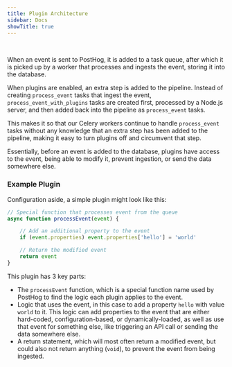 ```yaml
---
title: Plugin Architecture
sidebar: Docs
showTitle: true
---
```

<br />

When an event is sent to PostHog, it is added to a task queue, after which it is picked up by a worker that processes and ingests the event, storing it into the database. 

When plugins are enabled, an extra step is added to the pipeline. Instead of creating `process_event` tasks that ingest the event, `process_event_with_plugins` tasks are created first, processed by a Node.js server, and then added back into the pipeline as `process_event` tasks.

This makes it so that our Celery workers continue to handle `process_event` tasks without any knowledge that an extra step has been added to the pipeline, making it easy to turn plugins off and circumvent that step.

Essentially, before an event is added to the database, plugins have access to the event, being able to modify it, prevent ingestion, or send the data somewhere else.

### Example Plugin

Configuration aside, a simple plugin might look like this:

```js
// Special function that processes event from the queue
async function processEvent(event) {

    // Add an additional property to the event
    if (event.properties) event.properties['hello'] = 'world'

    // Return the modified event
    return event
}
```

This plugin has 3 key parts:

- The `processEvent` function, which is a special function name used by PostHog to find the logic each plugin applies to the event.
- Logic that uses the event, in this case to add a property `hello` with value `world` to it. This logic can add properties to the event that are either hard-coded, configuration-based, or dynamically-loaded, as well as use that event for something else, like triggering an API call or sending the data somewhere else.
- A return statement, which will most often return a modified event, but could also not return anything (`void`), to prevent the event from being ingested.
